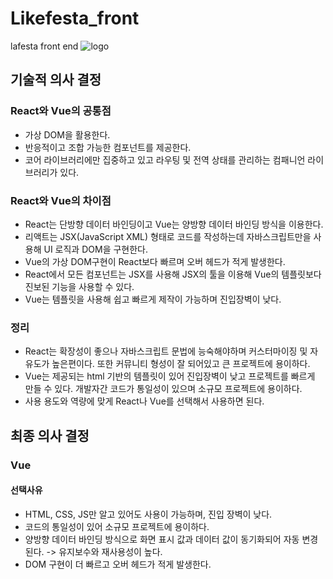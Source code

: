# Likefesta_front
lafesta front end
![logo](https://github.com/LaFesta7/Likefesta_front/assets/132440453/a8d27456-ff93-4817-b671-cfd742ce9609)


## 기술적 의사 결정

### React와 Vue의 공통점
* 가상 DOM을 활용한다.
* 반응적이고 조합 가능한 컴포넌트를 제공한다.
* 코어 라이브러리에만 집중하고 있고 라우팅 및 전역 상태를 관리하는 컴패니언 라이브러리가 있다.

### React와 Vue의 차이점
* React는 단방향 데이터 바인딩이고 Vue는 양방향 데이터 바인딩 방식을 이용한다.
* 리액트는 JSX(JavaScript XML) 형태로 코드를 작성하는데 자바스크립트만을 사용해 UI 로직과 DOM을 구현한다.
* Vue의 가상 DOM구현이 React보다 빠르며 오버 헤드가 적게 발생한다.
* React에서 모든 컴포넌트는 JSX를 사용해 JSX의 툴을 이용해 Vue의 템플릿보다 진보된 기능을 사용할 수 있다.
* Vue는 템플릿을 사용해 쉽고 빠르게 제작이 가능하며 진입장벽이 낮다.

### 정리
* React는 확장성이 좋으나 자바스크립트 문법에 능숙해야하며 커스터마이징 및 자유도가 높은편이다. 또한 커뮤니티 형성이 잘 되어있고 큰 프로젝트에 용이하다.
* Vue는 제공되는 html 기반의 템플릿이 있어 진입장벽이 낮고 프로젝트를 빠르게 만들 수 있다. 개발자간 코드가 통일성이 있으며 소규모 프로젝트에 용이하다.
* 사용 용도와 역량에 맞게 React나 Vue를 선택해서 사용하면 된다.

## 최종 의사 결정
### Vue
#### 선택사유
* HTML, CSS, JS만 알고 있어도 사용이 가능하며, 진입 장벽이 낮다.
* 코드의 통일성이 있어 소규모 프로젝트에 용이하다.
* 양방향 데이터 바인딩 방식으로 화면 표시 값과 데이터 값이 동기화되어 자동 변경된다. -> 유지보수와 재사용성이 높다.
* DOM 구현이 더 빠르고 오버 헤드가 적게 발생한다.
